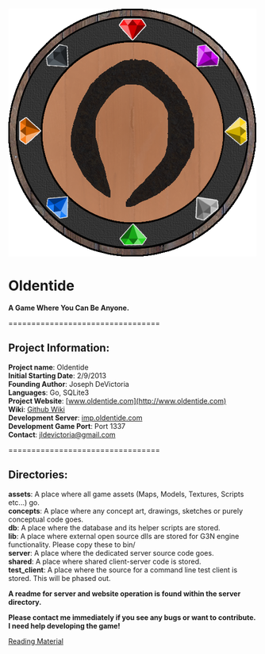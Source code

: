 ![Oldentide Logo](concepts/project/Logo_1.png?raw=true "Oldentide")

# Oldentide

**A Game Where You Can Be Anyone.**

=================================

## Project Information:

**Project name**: Oldentide<br>
**Initial Starting Date**: 2/9/2013<br>
**Founding Author**: Joseph DeVictoria<br>
**Languages**: Go, SQLite3<br>
**Project Website**: [www.oldentide.com](http://www.oldentide.com)<br>
**Wiki**: [Github Wiki](https://github.com/Oldentide/Oldentide/wiki)<br>
**Development Server**: [imp.oldentide.com](imp.oldentide.com)<br>
**Development Game Port**: Port 1337<br>
**Contact**: jldevictoria@gmail.com<br>

=================================

## Directories:

**assets**:            A place where all game assets (Maps, Models, Textures, Scripts etc...) go.<br>
**concepts**:          A place where any concept art, drawings, sketches or purely conceptual code goes.<br>
**db**:                A place where the database and its helper scripts are stored.<br>
**lib**:               A place where external open source dlls are stored for G3N engine functionality. Please copy these to bin/<br>
**server**:            A place where the dedicated server source code goes.<br>
**shared**:            A place where shared client-server code is stored.<br>
**test_client**:       A place where the source for a command line test client is stored.  This will be phased out.<br>

**A readme for server and website operation is found within the server directory.**<br>

**Please contact me immediately if you see any bugs or want to contribute.  I need help developing the game!**<br>

[Reading Material](https://www.copyright.gov/fls/fl108.pdf)

